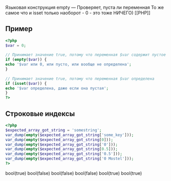Языковая конструкция empty — Проверяет, пуста ли переменная
То же самое что и isset только наоборот - 0 - это тоже НИЧЕГО) [[РНР]]
## Пример
```php
<?php  
$var = 0;  
  
// Принимает значение true, потому что переменная $var содержит пустое значение  
if (empty($var)) {  
echo '$var или 0, или пусто, или вообще не определена';  
}  
  
// Принимает значение true, потому что переменная $var определена  
if (isset($var)) {  
echo '$var определена, даже если она пустая';  
}  
?>
```

## Строковые индексы

```php
<?php  
$expected_array_got_string = 'somestring';  
var_dump(empty($expected_array_got_string['some_key']));  
var_dump(empty($expected_array_got_string[0]));  
var_dump(empty($expected_array_got_string['0']));  
var_dump(empty($expected_array_got_string[0.5]));  
var_dump(empty($expected_array_got_string['0.5']));  
var_dump(empty($expected_array_got_string['0 Mostel']));  
?>
```
bool(true)
bool(false)
bool(false)
bool(false)
bool(true)
bool(true)
